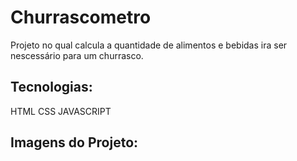 <h1>Churrascometro</h1>
Projeto no qual calcula a quantidade de alimentos e bebidas ira ser nescessário para um churrasco.
<h2>Tecnologias:</h2>
HTML
CSS
JAVASCRIPT

<h2>Imagens do Projeto: </h2>
<img s r c ="https://user-images.githubusercontent.com/119813813/215225564-94a4db28-2f83-4077-977e-71bb858c8391.png"
